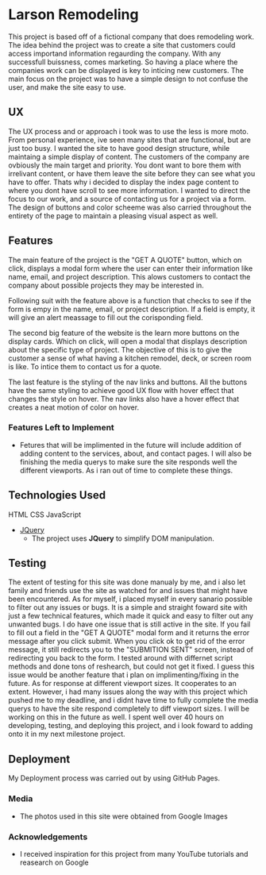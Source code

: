 # Larson Remodeling

This project is based off of a fictional company that does remodeling work. The idea behind the project was to create a site that customers could access importand information
regaurding the company. With any successfull buissness, comes marketing. So having a place where the companies work can be displayed is key to inticing new customers.
The main focus on the project was to have a simple design to not confuse the user, and make the site easy to use.

## UX

The UX process and or approach i took was to use the less is more moto. From personal experience, ive seen many sites that are functional, but are just too busy.
I wanted the site to have good design structure, while maintaing a simple display of content. The customers of the company are ovbiously the main target and priority.
You dont want to bore them with irrelivant content, or have them leave the site before they can see what you have to offer. Thats why i decided to display the index page
content to where you dont have scroll to see more information. I wanted to direct the focus to our work, and a source of contacting us for a project via a form.
The design of buttons and color scheeme was also carried throughout the entirety of the page to maintain a pleasing visual aspect as well.

## Features

The main feature of the project is the "GET A QUOTE" button, which on click, displays a modal form where the user can enter their information like name, email, and
project description. This alows customers to contact the company about possible projects they may be interested in.

Following suit with the feature above is a function that checks to see if the form is empy in the name, email, or project description. If a field is empty, it will
give an alert meassage to fill out the corisponding field.

The second big feature of the website is the learn more buttons on the display cards. Which on click, will open a modal that displays description about the specific type
of project. The objective of this is to give the customer a sense of what having a kitchen remodel, deck, or screen room is like. To intice them to contact us for a quote.

The last feature is the styling of the nav links and buttons. All the buttons have the same styling to achieve good UX flow with hover effect that changes the style on hover.
The nav links also have a hover effect that creates a neat motion of color on hover.

### Features Left to Implement

- Fetures that will be implimented in the future will include addition of adding content to the services, about, and contact pages. I will also be finishing the media querys
  to make sure the site responds well the different viewports. As i ran out of time to complete these things.

## Technologies Used

HTML
CSS
JavaScript

- [JQuery](https://jquery.com)
  - The project uses **JQuery** to simplify DOM manipulation.

## Testing

The extent of testing for this site was done manualy by me, and i also let family and friends use the site as watched for and issues that might have been encountered.
As for myself, i placed myself in every sanario possible to filter out any issues or bugs. It is a simple and straight foward site with just a few technical features, which
made it quick and easy to filter out any unwanted bugs. I do have one issue that is still active in the site. If you fail to fill out a field in the "GET A QUOTE"
modal form and it returns the error message after you click submit. When you click ok to get rid of the error message, it still redirects you to the "SUBMITION SENT" screen, instead of
redirecting you back to the form. I tested around with differnet script methods and done tons of reshearch, but could not get it fixed. I guess this issue would be another
feature that i plan on implimenting/fixing in the future. As for response at different viewport sizes. It cooperates to an extent. However, i had many issues along the way
with this project which pushed me to my deadline, and i didnt have time to fully complete the media querys to have the site respond completely to diff viewport sizes. I will be working on this in the future as well.
I spent well over 40 hours on developing, testing, and deploying this project, and i look foward to adding onto it in my next milestone project.


## Deployment

My Deployment process was carried out by using GitHub Pages.

### Media

- The photos used in this site were obtained from Google Images

### Acknowledgements

- I received inspiration for this project from many YouTube tutorials and reasearch on Google
